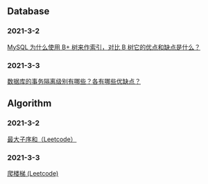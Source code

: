 ## Database
### 2021-3-2  
[MySQL 为什么使用 B+ 树来作索引，对比 B 树它的优点和缺点是什么？](https://github.com/ShayChris/Practice/blob/main/Database/2021-3-2.md)
### 2021-3-3
[数据库的事务隔离级别有哪些？各有哪些优缺点？](https://github.com/ShayChris/Practice/blob/main/Database/2021-3-3.md)
## Algorithm
### 2021-3-2
[最大子序和（Leetcode）](https://github.com/ShayChris/Practice/blob/main/Algorithm/2021-3-2.md)  
### 2021-3-3
[爬楼梯 (Leetcode)](https://github.com/ShayChris/Practice/blob/main/Algorithm/2021-3-3.md)